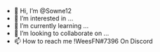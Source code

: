 - 👋 Hi, I’m @Sowne12
- 👀 I’m interested in ...
- 🌱 I’m currently learning ...
- 💞️ I’m looking to collaborate on ...
- 📫 How to reach me !WeesFN#7396 On Discord

<!---
Sowne12/Sowne12 is a ✨ special ✨ repository because its `README.md` (this file) appears on your GitHub profile.
You can click the Preview link to take a look at your changes.
--->
